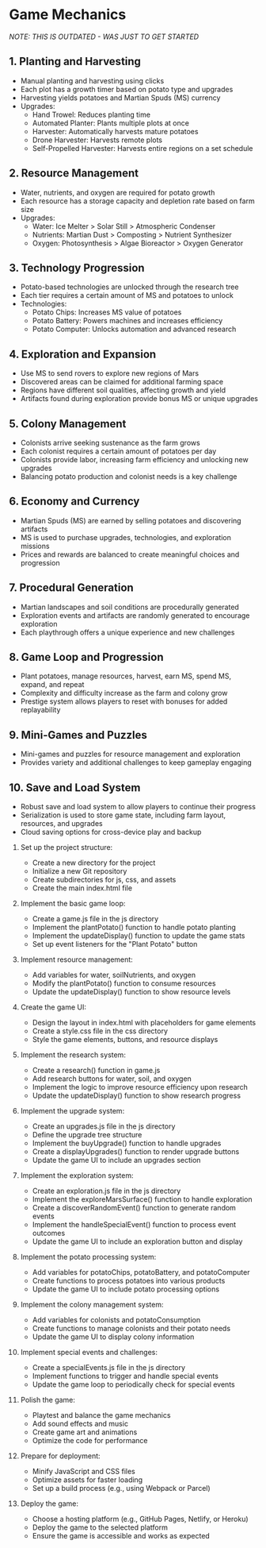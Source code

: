 # Game Mechanics

*NOTE: THIS IS OUTDATED - WAS JUST TO GET STARTED*

## 1. Planting and Harvesting
- Manual planting and harvesting using clicks
- Each plot has a growth timer based on potato type and upgrades
- Harvesting yields potatoes and Martian Spuds (MS) currency
- Upgrades:
  - Hand Trowel: Reduces planting time
  - Automated Planter: Plants multiple plots at once
  - Harvester: Automatically harvests mature potatoes
  - Drone Harvester: Harvests remote plots
  - Self-Propelled Harvester: Harvests entire regions on a set schedule

## 2. Resource Management
- Water, nutrients, and oxygen are required for potato growth
- Each resource has a storage capacity and depletion rate based on farm size
- Upgrades:
  - Water: Ice Melter > Solar Still > Atmospheric Condenser
  - Nutrients: Martian Dust > Composting > Nutrient Synthesizer
  - Oxygen: Photosynthesis > Algae Bioreactor > Oxygen Generator

## 3. Technology Progression
- Potato-based technologies are unlocked through the research tree
- Each tier requires a certain amount of MS and potatoes to unlock
- Technologies:
  - Potato Chips: Increases MS value of potatoes
  - Potato Battery: Powers machines and increases efficiency
  - Potato Computer: Unlocks automation and advanced research

## 4. Exploration and Expansion
- Use MS to send rovers to explore new regions of Mars
- Discovered areas can be claimed for additional farming space
- Regions have different soil qualities, affecting growth and yield
- Artifacts found during exploration provide bonus MS or unique upgrades

## 5. Colony Management
- Colonists arrive seeking sustenance as the farm grows
- Each colonist requires a certain amount of potatoes per day
- Colonists provide labor, increasing farm efficiency and unlocking new upgrades
- Balancing potato production and colonist needs is a key challenge

## 6. Economy and Currency
- Martian Spuds (MS) are earned by selling potatoes and discovering artifacts
- MS is used to purchase upgrades, technologies, and exploration missions
- Prices and rewards are balanced to create meaningful choices and progression

## 7. Procedural Generation
- Martian landscapes and soil conditions are procedurally generated
- Exploration events and artifacts are randomly generated to encourage exploration
- Each playthrough offers a unique experience and new challenges

## 8. Game Loop and Progression
- Plant potatoes, manage resources, harvest, earn MS, spend MS, expand, and repeat
- Complexity and difficulty increase as the farm and colony grow
- Prestige system allows players to reset with bonuses for added replayability

## 9. Mini-Games and Puzzles
- Mini-games and puzzles for resource management and exploration
- Provides variety and additional challenges to keep gameplay engaging

## 10. Save and Load System
- Robust save and load system to allow players to continue their progress
- Serialization is used to store game state, including farm layout, resources, and upgrades
- Cloud saving options for cross-device play and backup



1. Set up the project structure:
   - Create a new directory for the project
   - Initialize a new Git repository
   - Create subdirectories for js, css, and assets
   - Create the main index.html file

2. Implement the basic game loop:
   - Create a game.js file in the js directory
   - Implement the plantPotato() function to handle potato planting
   - Implement the updateDisplay() function to update the game stats
   - Set up event listeners for the "Plant Potato" button

3. Implement resource management:
   - Add variables for water, soilNutrients, and oxygen
   - Modify the plantPotato() function to consume resources
   - Update the updateDisplay() function to show resource levels

4. Create the game UI:
   - Design the layout in index.html with placeholders for game elements
   - Create a style.css file in the css directory
   - Style the game elements, buttons, and resource displays

5. Implement the research system:
   - Create a research() function in game.js
   - Add research buttons for water, soil, and oxygen
   - Implement the logic to improve resource efficiency upon research
   - Update the updateDisplay() function to show research progress

6. Implement the upgrade system:
   - Create an upgrades.js file in the js directory
   - Define the upgrade tree structure
   - Implement the buyUpgrade() function to handle upgrades
   - Create a displayUpgrades() function to render upgrade buttons
   - Update the game UI to include an upgrades section

7. Implement the exploration system:
   - Create an exploration.js file in the js directory
   - Implement the exploreMarsSurface() function to handle exploration
   - Create a discoverRandomEvent() function to generate random events
   - Implement the handleSpecialEvent() function to process event outcomes
   - Update the game UI to include an exploration button and display

8. Implement the potato processing system:
   - Add variables for potatoChips, potatoBattery, and potatoComputer
   - Create functions to process potatoes into various products
   - Update the game UI to include potato processing options

9. Implement the colony management system:
   - Add variables for colonists and potatoConsumption
   - Create functions to manage colonists and their potato needs
   - Update the game UI to display colony information

10. Implement special events and challenges:
    - Create a specialEvents.js file in the js directory
    - Implement functions to trigger and handle special events
    - Update the game loop to periodically check for special events

11. Polish the game:
    - Playtest and balance the game mechanics
    - Add sound effects and music
    - Create game art and animations
    - Optimize the code for performance

12. Prepare for deployment:
    - Minify JavaScript and CSS files
    - Optimize assets for faster loading
    - Set up a build process (e.g., using Webpack or Parcel)

13. Deploy the game:
    - Choose a hosting platform (e.g., GitHub Pages, Netlify, or Heroku)
    - Deploy the game to the selected platform
    - Ensure the game is accessible and works as expected